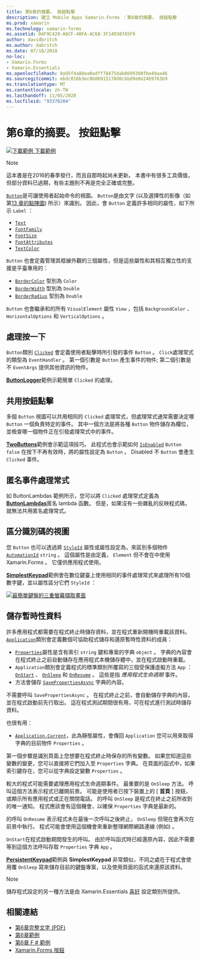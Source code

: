 ```yaml
---
title: 第6章的摘要。 按鈕點擊
description: 建立 Mobile Apps Xamarin.Forms ：第6章的摘要。 按鈕點擊
ms.prod: xamarin
ms.technology: xamarin-forms
ms.assetid: D4F9C429-A6CF-40FA-AC68-3F149307A5F9
author: davidbritch
ms.author: dabritch
ms.date: 07/18/2018
no-loc:
- Xamarin.Forms
- Xamarin.Essentials
ms.openlocfilehash: 8a95f4a88ea0adff78475dab8699308fbe49aa46
ms.sourcegitcommit: ebdc016b3ec0b06915170d0cbbd9e0e2469763b9
ms.translationtype: MT
ms.contentlocale: zh-TW
ms.lasthandoff: 11/05/2020
ms.locfileid: "93370204"
---
```

# <a name="summary-of-chapter-6-button-clicks"></a>第6章的摘要。 按鈕點擊

[![下載範例](~/media/shared/download.png) 下載範例](https://github.com/xamarin/xamarin-forms-book-samples/tree/master/Chapter06)

> [!NOTE]
> 這本書是在2016的春季發行，而且自那時起尚未更新。 本書中有很多工具價值，但部分資料已過期，有些主題則不再是完全正確或完整。

[`Button`](xref:Xamarin.Forms.Button)是可讓使用者起始命令的視圖。 `Button`是由文字 (以及選擇性的影像（如第[13 章的點陣圖](chapter13.md)) 所示）來識別。 因此，會 `Button` 定義許多相同的屬性，如下所示 `Label` ：

- [`Text`](xref:Xamarin.Forms.Button.Text)
- [`FontFamily`](xref:Xamarin.Forms.Button.FontFamily)
- [`FontSize`](xref:Xamarin.Forms.Button.FontSize)
- [`FontAttributes`](xref:Xamarin.Forms.Button.FontAttributes)
- [`TextColor`](xref:Xamarin.Forms.Button.TextColor)

`Button` 也會定義管理其框線外觀的三個屬性，但是這些屬性和其相互獨立性的支援是平臺專用的：

- [`BorderColor`](xref:Xamarin.Forms.Button.BorderColor) 型別為 `Color`
- [`BorderWidth`](xref:Xamarin.Forms.Button.BorderWidth) 型別為 `Double`
- [`BorderRadius`](xref:Xamarin.Forms.Button.BorderRadius) 型別為 `Double`

`Button` 也會繼承和的所有 `VisualElement` 屬性 `View` ，包括 `BackgroundColor` 、 `HorizontalOptions` 和 `VerticalOptions` 。

## <a name="processing-the-click"></a>處理按一下

`Button`類別 [`Clicked`](xref:Xamarin.Forms.Button.Clicked) 會定義使用者點擊時所引發的事件 `Button` 。 `Click`處理常式的類型為 `EventHandler` 。 第一個引數是 `Button` 產生事件的物件; 第二個引數是不 `EventArgs` 提供其他資訊的物件。

[**ButtonLogger**](https://github.com/xamarin/xamarin-forms-book-samples/tree/master/Chapter06/ButtonLogger)範例示範簡單 `Clicked` 的處理。

## <a name="sharing-button-clicks"></a>共用按鈕點擊

多個 `Button` 視圖可以共用相同的 `Clicked` 處理常式，但處理常式通常需要決定哪 `Button` 一個負責特定的事件。 其中一個方法是將各種 `Button` 物件儲存為欄位，並檢查哪一個物件正在引發處理常式中的事件。

[**TwoButtons**](https://github.com/xamarin/xamarin-forms-book-samples/tree/master/Chapter06/TwoButtons)範例會示範這項技巧。 此程式也會示範如何 [`IsEnabled`](xref:Xamarin.Forms.VisualElement.IsEnabled) `Button` `false` 在按下不再有效時，將的屬性設定為 `Button` 。 Disabled 不 `Button` 會產生 `Clicked` 事件。

## <a name="anonymous-event-handlers"></a>匿名事件處理常式

如 ButtonLambdas 範例所示，您可以將 `Clicked` 處理常式定義為 [**ButtonLambdas**](https://github.com/xamarin/xamarin-forms-book-samples/tree/master/Chapter06/ButtonLambdas)匿名 lambda 函數。 但是，如果沒有一些雜亂的反映程式碼，就無法共用匿名處理常式。

## <a name="distinguishing-views-with-ids"></a>區分識別碼的視圖

您 `Button` 也可以透過將 [`StyleId`](xref:Xamarin.Forms.Element.StyleId) 屬性或屬性設定為，來區別多個物件 [`AutomationId`](xref:Xamarin.Forms.Element.AutomationId) `string` 。 這個屬性是由定義， `Element` 但不會在中使用 Xamarin.Forms 。 它僅供應用程式使用。

[**SimplestKeypad**](https://github.com/xamarin/xamarin-forms-book-samples/tree/master/Chapter06/SimplestKeypad)範例會在數位鍵臺上使用相同的事件處理常式來處理所有10個數字鍵，並以屬性區分它們 `StyleId` ：

[![最簡單鍵盤的三重螢幕擷取畫面](images/ch06fg04-small.png "計算機")](images/ch06fg04-large.png#lightbox "計算機")

## <a name="saving-transient-data"></a>儲存暫時性資料

許多應用程式都需要在程式終止時儲存資料，並在程式重新開機時重載該資料。 [`Application`](xref:Xamarin.Forms.Application)類別會定義數個可協助程式儲存和還原暫時性資料的成員：

- [`Properties`](xref:Xamarin.Forms.Application.Properties)屬性是含有索引 `string` 鍵和專案的字典 `object` 。 字典的內容會在程式終止之前自動儲存在應用程式本機儲存體中，並在程式啟動時重載。
- `Application`類別會定義程式的標準類別所覆寫的三個受保護虛擬方法 `App` ： [`OnStart`](xref:Xamarin.Forms.Application.OnStart) 、 [`OnSleep`](xref:Xamarin.Forms.Application.OnSleep) 和 [`OnResume`](xref:Xamarin.Forms.Application.OnResume) 。 這些是指 *應用程式生命週期* 事件。
- 方法會儲存 [`SavePropertiesAsync`](xref:Xamarin.Forms.Application.SavePropertiesAsync) 字典的內容。

不需要呼叫 `SavePropertiesAsync` 。 在程式終止之前，會自動儲存字典的內容，並在程式啟動前先行取出。 這在程式測試期間很有用，可在程式進行測試時儲存資料。

也很有用：

- [`Application.Current`](xref:Xamarin.Forms.Application.Current)，此為靜態屬性，會傳回 `Application` 您可以用來取得字典的目前物件 `Properties` 。

第一個步驟是識別頁面上您想要在程式終止時保存的所有變數。 如果您知道這些變數的變更，您可以直接將它們加入至 `Properties` 字典。 在頁面的函式中，如果索引鍵存在，您可以從字典設定變數 `Properties` 。

較大的程式可能需要處理應用程式生命週期事件。 最重要的是 `OnSleep` 方法。 呼叫這個方法表示程式已離開前景。 可能是使用者已按下裝置上的 [ **首頁** ] 按鈕，或顯示所有應用程式或正在關閉電話。 的呼叫 `OnSleep` 是程式在終止之前所收到的唯一通知。 程式應該會有這個機會，以確保 `Properties` 字典是最新的。

的呼叫 `OnResume` 表示程式未在最後一次呼叫之後終止， `OnSleep` 但現在會再次在前景中執行。 程式可能會使用這個機會來重新整理網際網路連線 (例如) 。

`OnStart`在程式啟動期間發生的呼叫。 由於呼叫函式時已經還原內容，因此不需要等到這個方法呼叫存取 `Properties` 字典 `App` 。

[**PersistentKeypad**](https://github.com/xamarin/xamarin-forms-book-samples/tree/master/Chapter06/PersistentKeypad)範例與 **SimplestKeypad** 非常類似，不同之處在于程式會使用覆 `OnSleep` 寫來儲存目前的鍵盤專案，以及使用頁面的函式來還原該資料。

> [!NOTE]
> 儲存程式設定的另一種方法是由 Xamarin.Essentials [喜好](~/essentials/preferences.md) 設定類別所提供。

## <a name="related-links"></a>相關連結

- [第6章完整文字 (PDF) ](https://download.xamarin.com/developer/xamarin-forms-book/XamarinFormsBook-Ch06-Apr2016.pdf)
- [第6章範例](https://github.com/xamarin/xamarin-forms-book-samples/tree/master/Chapter06)
- [第6章 F # 範例](https://github.com/xamarin/xamarin-forms-book-samples/tree/master/Chapter06/FS)
- [Xamarin.Forms 按鈕](~/xamarin-forms/user-interface/button.md)
